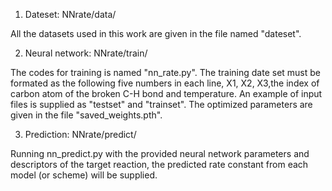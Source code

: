 1) Dateset:   NNrate/data/

All the datasets used in this work  are given in the file named "dateset".

2) Neural network:  NNrate/train/ 

The codes for training is named "nn_rate.py". 
The training date set must be formated as the following five numbers in each line, X1, X2, X3,the index of carbon atom of the broken C-H bond and temperature. 
An example of input files is supplied as "testset" and "trainset". The optimized parameters are given in the file "saved_weights.pth".

3) Prediction: NNrate/predict/

Running nn_predict.py with the provided neural network parameters and descriptors of the target reaction, the predicted rate constant from each model  (or scheme) will be supplied.

